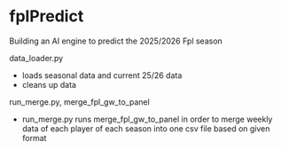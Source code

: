 # fplPredict
Building an AI engine to predict the 2025/2026 Fpl season

data_loader.py
- loads seasonal data and current 25/26 data
- cleans up data

run_merge.py, merge_fpl_gw_to_panel
- run_merge.py runs merge_fpl_gw_to_panel in order to merge weekly data of each player of each season into one csv file based on given format

